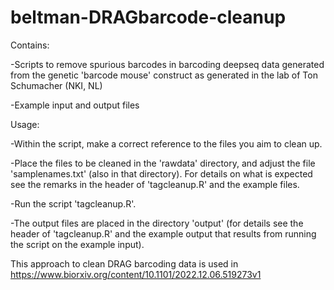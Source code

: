 # beltman-DRAGbarcode-cleanup

Contains:

-Scripts to remove spurious barcodes in barcoding deepseq data generated from the genetic 'barcode mouse' construct as generated in the lab of Ton Schumacher (NKI, NL)

-Example input and output files


Usage:

-Within the script, make a correct reference to the files you aim to clean up.

-Place the files to be cleaned in the 'rawdata' directory, and adjust the file 'samplenames.txt' (also in that directory). For details on what is expected see the remarks in the header of 'tagcleanup.R' and the example files.

-Run the script 'tagcleanup.R'.

-The output files are placed in the directory 'output' (for details see the header of 'tagcleanup.R' and the example output that results from running the script on the example input).

This approach to clean DRAG barcoding data is used in https://www.biorxiv.org/content/10.1101/2022.12.06.519273v1
